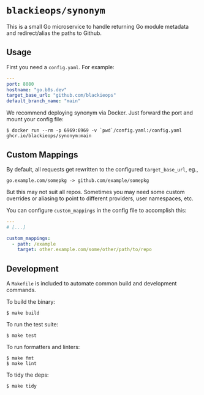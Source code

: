 # `blackieops/synonym`

This is a small Go microservice to handle returning Go module metadata and
redirect/alias the paths to Github.

## Usage

First you need a `config.yaml`. For example:

```yaml
---
port: 8080
hostname: "go.b8s.dev"
target_base_url: "github.com/blackieops"
default_branch_name: "main"
```

We recommend deploying synonym via Docker. Just forward the port and mount your
config file:

```
$ docker run --rm -p 6969:6969 -v `pwd`/config.yaml:/config.yaml ghcr.io/blackieops/synonym:main
```

## Custom Mappings

By default, all requests get rewritten to the configured `target_base_url`, eg.,

```
go.example.com/somepkg -> github.com/example/somepkg
```

But this may not suit all repos. Sometimes you may need some custom overrides
or aliasing to point to different providers, user namespaces, etc.

You can configure `custom_mappings` in the config file to accomplish this:

```yaml
---
# [...]

custom_mappings:
  - path: /example
    target: other.example.com/some/other/path/to/repo
```

## Development

A `Makefile` is included to automate common build and development commands.

To build the binary:

```
$ make build
```

To run the test suite:

```
$ make test
```

To run formatters and linters:

```
$ make fmt
$ make lint
```

To tidy the deps:

```
$ make tidy
```
